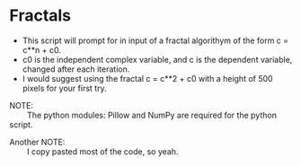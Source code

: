 # Fractals
* This script will prompt for in input of a fractal algorithym of the form c = c**n + c0.
* c0 is the independent complex variable, and c is the dependent variable, changed after each iteration.
* I would suggest using the fractal c = c**2 + c0 with a height of 500 pixels for your first try.

NOTE:<br/>
&nbsp;
&nbsp;
&nbsp;
&nbsp;
The python modules: Pillow and NumPy are required for the python script.

Another NOTE:<br/>
&nbsp;
&nbsp;
&nbsp;
&nbsp;
I copy pasted most of the code, so yeah.
